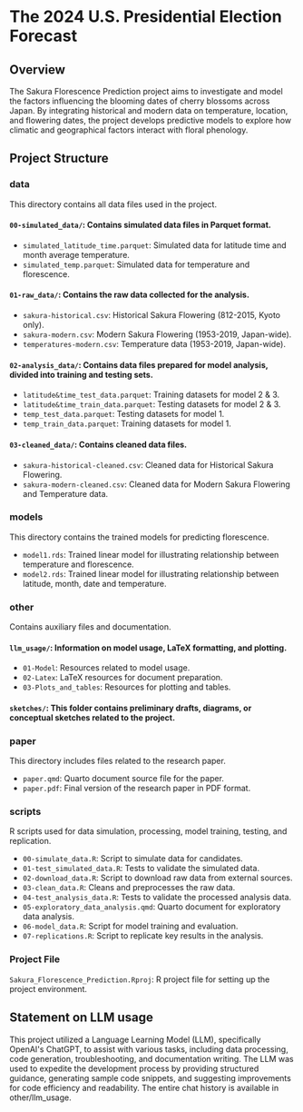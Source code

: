 # The 2024 U.S. Presidential Election Forecast

## Overview

The Sakura Florescence Prediction project aims to investigate and model the factors influencing the blooming dates of cherry blossoms across Japan. By integrating historical and modern data on temperature, location, and flowering dates, the project develops predictive models to explore how climatic and geographical factors interact with floral phenology.

## Project Structure

### data

This directory contains all data files used in the project.

#### `00-simulated_data/`: Contains simulated data files in Parquet format.

-   `simulated_latitude_time.parquet`: Simulated data for latitude time and month average temperature.
-   `simulated_temp.parquet`: Simulated data for temperature and florescence.

#### `01-raw_data/`: Contains the raw data collected for the analysis.

-   `sakura-historical.csv`: Historical Sakura Flowering (812-2015, Kyoto only).
-   `sakura-modern.csv`: Modern Sakura Flowering (1953-2019, Japan-wide).
-   `temperatures-modern.csv`: Temperature data (1953-2019, Japan-wide).

#### `02-analysis_data/`: Contains data files prepared for model analysis, divided into training and testing sets.

-   `latitude&time_test_data.parquet`: Training datasets for model 2 & 3.
-   `latitude&time_train_data.parquet`: Testing datasets for model 2 & 3.
-   `temp_test_data.parquet`: Testing datasets for model 1.
-   `temp_train_data.parquet`: Training datasets for model 1.

#### `03-cleaned_data/`: Contains cleaned data files.

-   `sakura-historical-cleaned.csv`: Cleaned data for Historical Sakura Flowering.
-   `sakura-modern-cleaned.csv`: Cleaned data for Modern Sakura Flowering and Temperature data.

### models

This directory contains the trained models for predicting florescence.

-   `model1.rds`: Trained linear model for illustrating relationship between temperature and florescence.
-   `model2.rds`: Trained linear model for illustrating relationship between latitude, month, date and temperature.

### other

Contains auxiliary files and documentation.

#### `llm_usage/`: Information on model usage, LaTeX formatting, and plotting.

-   `01-Model`: Resources related to model usage.
-   `02-Latex`: LaTeX resources for document preparation.
-   `03-Plots_and_tables`: Resources for plotting and tables.

#### `sketches/`: This folder contains preliminary drafts, diagrams, or conceptual sketches related to the project.

### paper

This directory includes files related to the research paper.

-   `paper.qmd`: Quarto document source file for the paper.
-   `paper.pdf`: Final version of the research paper in PDF format.

### scripts

R scripts used for data simulation, processing, model training, testing, and replication.

-   `00-simulate_data.R`: Script to simulate data for candidates.
-   `01-test_simulated_data.R`: Tests to validate the simulated data.
-   `02-download_data.R`: Script to download raw data from external sources.
-   `03-clean_data.R`: Cleans and preprocesses the raw data.
-   `04-test_analysis_data.R`: Tests to validate the processed analysis data.
-   `05-exploratory_data_analysis.qmd`: Quarto document for exploratory data analysis.
-   `06-model_data.R`: Script for model training and evaluation.
-   `07-replications.R`: Script to replicate key results in the analysis.

### Project File

`Sakura_Florescence_Prediction.Rproj`: R project file for setting up the project environment.

## Statement on LLM usage

This project utilized a Language Learning Model (LLM), specifically OpenAI's ChatGPT, to assist with various tasks, including data processing, code generation, troubleshooting, and documentation writing. The LLM was used to expedite the development process by providing structured guidance, generating sample code snippets, and suggesting improvements for code efficiency and readability. The entire chat history is available in other/llm_usage.
